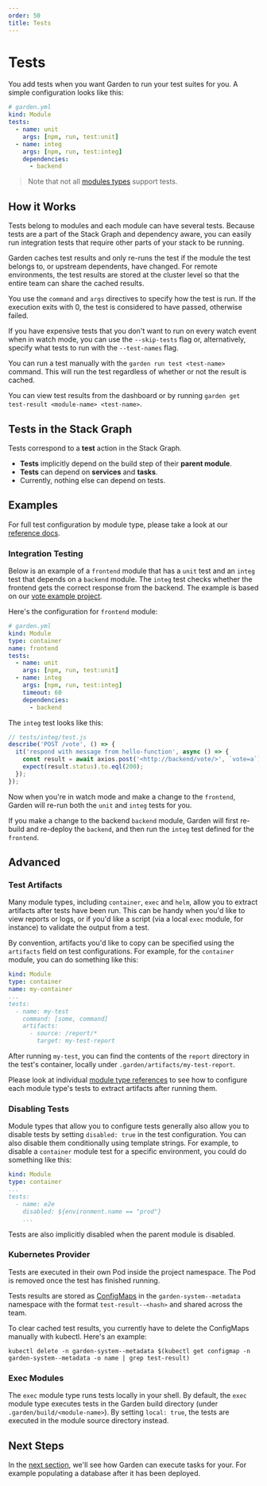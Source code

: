 ```yaml
---
order: 50
title: Tests
---
```


# Tests

You add tests when you want Garden to run your test suites for you. A simple configuration looks like this:

```yaml
# garden.yml
kind: Module
tests:
  - name: unit
    args: [npm, run, test:unit]
  - name: integ
    args: [npm, run, test:integ]
    dependencies:
      - backend
```

> Note that not all [modules types](../reference/module-types/README.md) support tests.

## How it Works

Tests belong to modules and each module can have several tests. Because tests are a part of the Stack Graph and dependency aware, you can easily run integration tests that require other parts of your stack to be running.

Garden caches test results and only re-runs the test if the module the test belongs to, or upstream dependents, have changed. For remote environments, the test results are stored at the cluster level so that the entire team can share the cached results.

You use the `command` and `args` directives to specify how the test is run. If the execution exits with 0, the test is considered to have passed, otherwise failed.

If you have expensive tests that you don't want to run on every watch event when in watch mode, you can use the `--skip-tests` flag or, alternatively, specify what tests to run with the `--test-names` flag.

You can run a test manually with the `garden run test <test-name>` command. This will run the test regardless of whether or not the result is cached.

You can view test results from the dashboard or by running `garden get test-result <module-name> <test-name>`.

## Tests in the Stack Graph

Tests correspond to a **test** action in the Stack Graph.

- **Tests** implicitly depend on the build step of their **parent module**.
- **Tests** can depend on **services** and **tasks**.
- Currently, nothing else can depend on tests.

## Examples

For full test configuration by module type, please take a look at our [reference docs](../reference/module-types/README.md).

### Integration Testing

Below is an example of a `frontend` module that has a `unit` test and an `integ` test that depends on a `backend` module. The `integ` test checks whether the frontend gets the correct response from the backend. The example is based on our [vote example project](https://github.com/garden-io/garden/tree/0.12.12/examples/vote).

Here's the configuration for `frontend` module:

```yaml
# garden.yml
kind: Module
type: container
name: frontend
tests:
  - name: unit
    args: [npm, run, test:unit]
  - name: integ
    args: [npm, run, test:integ]
    timeout: 60
    dependencies:
      - backend
```

The `integ` test looks like this:

```javascript
// tests/integ/test.js
describe('POST /vote', () => {
  it('respond with message from hello-function', async () => {
    const result = await axios.post('<http://backend/vote/>', `vote=a`);
    expect(result.status).to.eql(200);
  });
});
```

Now when you're in watch mode and make a change to the `frontend`, Garden will re-run both the `unit` and `integ` tests for you.

If you make a change to the backend `backend` module, Garden will first re-build and re-deploy the `backend`, and then run the `integ` test defined for the `frontend`.

## Advanced

### Test Artifacts

Many module types, including `container`, `exec` and `helm`, allow you to extract artifacts after tests have been run. This can be handy when you'd like to view reports or logs, or if you'd like a script (via a local `exec` module, for instance) to validate the output from a test.

By convention, artifacts you'd like to copy can be specified using the `artifacts` field on test configurations. For example, for the `container` module, you can do something like this:

```yaml
kind: Module
type: container
name: my-container
...
tests:
  - name: my-test
    command: [some, command]
    artifacts:
      - source: /report/*
        target: my-test-report
```

After running `my-test`, you can find the contents of the `report` directory in the test's container, locally under `.garden/artifacts/my-test-report`.

Please look at individual [module type references](../reference/module-types/README.md) to see how to configure each module type's tests to extract artifacts after running them.

### Disabling Tests

Module types that allow you to configure tests generally also allow you to disable tests by setting `disabled: true` in the test configuration. You can also disable them conditionally using template strings. For example, to disable a `container` module test for a specific environment, you could do something like this:

```yaml
kind: Module
type: container
...
tests:
  - name: e2e
    disabled: ${environment.name == "prod"}
    ...
```

Tests are also implicitly disabled when the parent module is disabled.

### Kubernetes Provider

Tests are executed in their own Pod inside the project namespace. The Pod is removed once the test has finished running.

Tests results are stored as [ConfigMaps](https://kubernetes.io/docs/tasks/configure-pod-container/configure-pod-configmap/) in the `garden-system--metadata` namespace with the format `test-result--<hash>` and shared across the team.

To clear cached test results, you currently have to delete the ConfigMaps manually with kubectl. Here's an example:

```console
kubectl delete -n garden-system--metadata $(kubectl get configmap -n garden-system--metadata -o name | grep test-result)
```

### Exec Modules

The `exec` module type runs tests locally in your shell. By default, the `exec` module type executes tests in the Garden build directory (under `.garden/build/<module-name>`). By setting `local: true`, the tests are executed in the module
source directory instead.

## Next Steps

In the [next section](./tasks.md), we'll see how Garden can execute tasks for your. For example populating a database after it has been deployed.